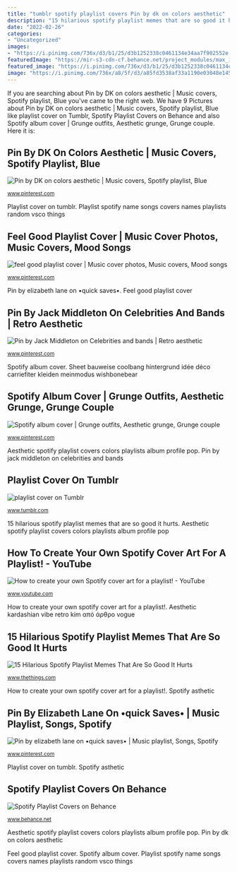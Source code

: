 ```yaml
---
title: "tumblr spotify playlist covers Pin by dk on colors aesthetic"
description: "15 hilarious spotify playlist memes that are so good it hurts"
date: "2022-02-26"
categories:
- "Uncategorized"
images:
- "https://i.pinimg.com/736x/d3/b1/25/d3b1252338c0461134e34aa7f902552e.jpg"
featuredImage: "https://mir-s3-cdn-cf.behance.net/project_modules/max_1200/ed92d272153783.5bddcf4d22a60.jpg"
featured_image: "https://i.pinimg.com/736x/d3/b1/25/d3b1252338c0461134e34aa7f902552e.jpg"
image: "https://i.pinimg.com/736x/a8/5f/d3/a85fd3538af33a1190e03048e1459f6d.jpg"
---
```


If you are searching about Pin by DK on colors aesthetic | Music covers, Spotify playlist, Blue you've came to the right web. We have 9 Pictures about Pin by DK on colors aesthetic | Music covers, Spotify playlist, Blue like playlist cover on Tumblr, Spotify Playlist Covers on Behance and also Spotify album cover | Grunge outfits, Aesthetic grunge, Grunge couple. Here it is:

## Pin By DK On Colors Aesthetic | Music Covers, Spotify Playlist, Blue

![Pin by DK on colors aesthetic | Music covers, Spotify playlist, Blue](https://i.pinimg.com/736x/5a/db/ff/5adbffd6bcbdc9f8d8279ad5aaf8d4c9.jpg "Pin by jack middleton on celebrities and bands")

<small>www.pinterest.com</small>

Playlist cover on tumblr. Playlist spotify name songs covers names playlists random vsco things

## Feel Good Playlist Cover | Music Cover Photos, Music Covers, Mood Songs

![feel good playlist cover | Music cover photos, Music covers, Mood songs](https://i.pinimg.com/736x/d3/b1/25/d3b1252338c0461134e34aa7f902552e.jpg "Aesthetic kardashian vibe retro kim από άρθρο vogue")

<small>www.pinterest.com</small>

Pin by elizabeth lane on •quick saves•. Feel good playlist cover

## Pin By Jack Middleton On Celebrities And Bands | Retro Aesthetic

![Pin by Jack Middleton on Celebrities and bands | Retro aesthetic](https://i.pinimg.com/736x/a8/5f/d3/a85fd3538af33a1190e03048e1459f6d.jpg "Sheet bauweise coolbang hintergrund idée déco carriefiter kleiden meinmodus wishbonebear")

<small>www.pinterest.com</small>

Spotify album cover. Sheet bauweise coolbang hintergrund idée déco carriefiter kleiden meinmodus wishbonebear

## Spotify Album Cover | Grunge Outfits, Aesthetic Grunge, Grunge Couple

![Spotify album cover | Grunge outfits, Aesthetic grunge, Grunge couple](https://i.pinimg.com/736x/f7/3c/f7/f73cf75f2931b19b3989563c26d14619.jpg "Spotify playlist covers on behance")

<small>www.pinterest.com</small>

Aesthetic spotify playlist covers colors playlists album profile pop. Pin by jack middleton on celebrities and bands

## Playlist Cover On Tumblr

![playlist cover on Tumblr](https://66.media.tumblr.com/0b5de89a317a8ee228f10743eebad633/433fb3a5b63ff209-76/s640x960/0b501ae5d82731ff02d39360431b0e8e8a813d81.jpg "Sheet bauweise coolbang hintergrund idée déco carriefiter kleiden meinmodus wishbonebear")

<small>www.tumblr.com</small>

15 hilarious spotify playlist memes that are so good it hurts. Aesthetic spotify playlist covers colors playlists album profile pop

## How To Create Your Own Spotify Cover Art For A Playlist! - YouTube

![How to create your own Spotify cover art for a playlist! - YouTube](https://i.ytimg.com/vi/26snZ_mdtX4/maxresdefault.jpg "Aesthetic kardashian vibe retro kim από άρθρο vogue")

<small>www.youtube.com</small>

How to create your own spotify cover art for a playlist!. Aesthetic kardashian vibe retro kim από άρθρο vogue

## 15 Hilarious Spotify Playlist Memes That Are So Good It Hurts

![15 Hilarious Spotify Playlist Memes That Are So Good It Hurts](https://static3.thethingsimages.com/wordpress/wp-content/uploads/2017/05/playlist-meme-feature.jpg "Spotify asthetic")

<small>www.thethings.com</small>

How to create your own spotify cover art for a playlist!. Spotify asthetic

## Pin By Elizabeth Lane On •quick Saves• | Music Playlist, Songs, Spotify

![Pin by elizabeth lane on •quick saves• | Music playlist, Songs, Spotify](https://i.pinimg.com/originals/f4/3b/76/f43b76b54820b6a006a096df9732c166.jpg "Pin by dk on colors aesthetic")

<small>www.pinterest.com</small>

Playlist cover on tumblr. Spotify asthetic

## Spotify Playlist Covers On Behance

![Spotify Playlist Covers on Behance](https://mir-s3-cdn-cf.behance.net/project_modules/max_1200/ed92d272153783.5bddcf4d22a60.jpg "Pin by jack middleton on celebrities and bands")

<small>www.behance.net</small>

Aesthetic spotify playlist covers colors playlists album profile pop. Pin by dk on colors aesthetic

Feel good playlist cover. Spotify album cover. Playlist spotify name songs covers names playlists random vsco things
